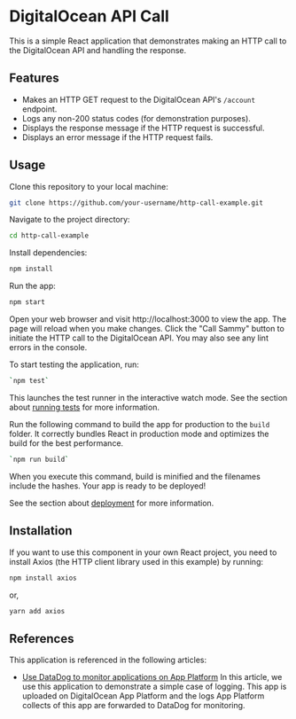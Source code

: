 # DigitalOcean API Call

This is a simple React application that demonstrates making an HTTP call to the DigitalOcean API and handling the response.

## Features

- Makes an HTTP GET request to the DigitalOcean API's `/account` endpoint.
- Logs any non-200 status codes (for demonstration purposes).
- Displays the response message if the HTTP request is successful.
- Displays an error message if the HTTP request fails.

## Usage

Clone this repository to your local machine:

```bash
git clone https://github.com/your-username/http-call-example.git
```

Navigate to the project directory:

```bash
cd http-call-example
```

Install dependencies:

```bash
npm install
```

Run the app:

```bash
npm start
```

Open your web browser and visit http://localhost:3000 to view the app. The page will reload when you make changes.
Click the "Call Sammy" button to initiate the HTTP call to the DigitalOcean API. You may also see any lint errors in the console.

To start testing the application, run:

```bash
`npm test`
```

This launches the test runner in the interactive watch mode. See the section about [running tests](https://facebook.github.io/create-react-app/docs/running-tests) for more information.

Run the following command to build the app for production to the `build` folder. It correctly bundles React in production mode and optimizes the build for the best performance.

```bash
`npm run build`
```

When you execute this command, build is minified and the filenames include the hashes. Your app is ready to be deployed!

See the section about [deployment](https://facebook.github.io/create-react-app/docs/deployment) for more information.

## Installation

If you want to use this component in your own React project, you need to install Axios (the HTTP client library used in this example) by running:

```bash
npm install axios
```

or,

```bash
yarn add axios
```

## References

This application is referenced in the following articles:

- [Use DataDog to monitor applications on App Platform]()
   In this article, we use this application to demonstrate a simple case of logging. This app is uploaded on DigitalOcean App Platform and the logs App Platform collects of this app are forwarded to DataDog for monitoring.
